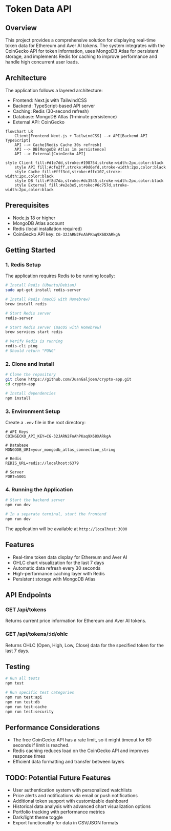 # Token Data API

## Overview
This project provides a comprehensive solution for displaying real-time token data for Ethereum and Aver AI tokens. The system integrates with the CoinGecko API for token information, uses MongoDB Atlas for persistent storage, and implements Redis for caching to improve performance and handle high concurrent user loads.

## Architecture
The application follows a layered architecture:
- Frontend: Next.js with TailwindCSS
- Backend: TypeScript-based API server
- Caching: Redis (30-second refresh)
- Database: MongoDB Atlas (1-minute persistence)
- External API: CoinGecko

```mermaid
flowchart LR
    Client[Frontend Next.js + TailwindCSS] --> API[Backend API TypeScript]
    API --> Cache[Redis Cache 30s refresh]
    API --> DB[MongoDB Atlas 1m persistence]
    API --> External[CoinGecko API]

style Client fill:#d1e7dd,stroke:#198754,stroke-width:2px,color:black
    style API fill:#cfe2ff,stroke:#0d6efd,stroke-width:2px,color:black
    style Cache fill:#fff3cd,stroke:#ffc107,stroke-width:2px,color:black
    style DB fill:#f8d7da,stroke:#dc3545,stroke-width:2px,color:black
    style External fill:#e2e3e5,stroke:#6c757d,stroke-width:2px,color:black
```

## Prerequisites
- Node.js 18 or higher
- MongoDB Atlas account
- Redis (local installation required)
- CoinGecko API key: `CG-32JARN2FnAhPKaq9X68XARkgA`

## Getting Started

### 1. Redis Setup
The application requires Redis to be running locally:

```bash
# Install Redis (Ubuntu/Debian)
sudo apt-get install redis-server

# Install Redis (macOS with Homebrew)
brew install redis

# Start Redis server
redis-server

# Start Redis server (macOS with Homebrew)
brew services start redis

# Verify Redis is running
redis-cli ping
# Should return "PONG"
```

### 2. Clone and Install

```bash
# Clone the repository
git clone https://github.com/JuanGaljoen/crypto-app.git
cd crypto-app

# Install dependencies
npm install
```

### 3. Environment Setup
Create a `.env` file in the root directory:

```
# API Keys
COINGECKO_API_KEY=CG-32JARN2FnAhPKaq9X68XARkgA

# Database
MONGODB_URI=your_mongodb_atlas_connection_string

# Redis
REDIS_URL=redis://localhost:6379

# Server
PORT=5001
```

### 4. Running the Application

```bash
# Start the backend server
npm run dev

# In a separate terminal, start the frontend
npm run dev
```

The application will be available at `http://localhost:3000`

## Features
- Real-time token data display for Ethereum and Aver AI
- OHLC chart visualization for the last 7 days
- Automatic data refresh every 30 seconds
- High-performance caching layer with Redis
- Persistent storage with MongoDB Atlas

## API Endpoints

### GET /api/tokens
Returns current price information for Ethereum and Aver AI tokens.

### GET /api/tokens/:id/ohlc
Returns OHLC (Open, High, Low, Close) data for the specified token for the last 7 days.

## Testing

```bash
# Run all tests
npm test

# Run specific test categories
npm run test:api
npm run test:db
npm run test:cache
npm run test:security
```

## Performance Considerations
- The free CoinGecko API has a rate limit, so it might timeout for 60 seconds if limit is reached.
- Redis caching reduces load on the CoinGecko API and improves response times
- Efficient data formatting and transfer between layers

## TODO: Potential Future Features

- User authentication system with personalized watchlists
- Price alerts and notifications via email or push notifications
- Additional token support with customizable dashboard
- Historical data analysis with advanced chart visualization options
- Portfolio tracking with performance metrics
- Dark/light theme toggle
- Export functionality for data in CSV/JSON formats
